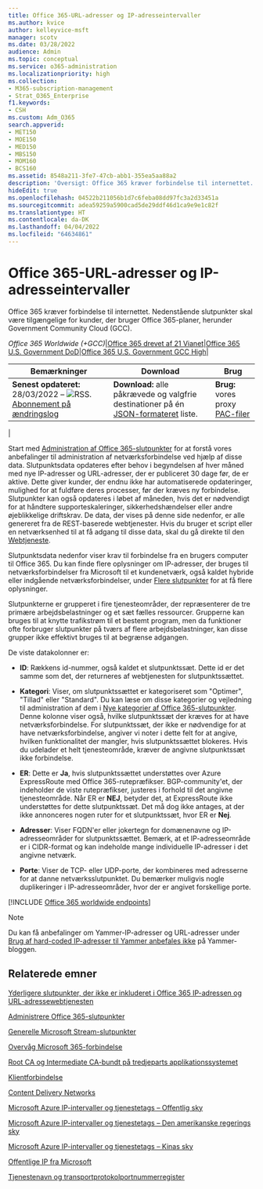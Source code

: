 ```yaml
---
title: Office 365-URL-adresser og IP-adresseintervaller
ms.author: kvice
author: kelleyvice-msft
manager: scotv
ms.date: 03/28/2022
audience: Admin
ms.topic: conceptual
ms.service: o365-administration
ms.localizationpriority: high
ms.collection:
- M365-subscription-management
- Strat_O365_Enterprise
f1.keywords:
- CSH
ms.custom: Adm_O365
search.appverid:
- MET150
- MOE150
- MED150
- MBS150
- MOM160
- BCS160
ms.assetid: 8548a211-3fe7-47cb-abb1-355ea5aa88a2
description: 'Oversigt: Office 365 kræver forbindelse til internettet. Nedenstående slutpunkter skal være tilgængelige for kunder, der bruger Office 365-planer, herunder Government Community Cloud (GCC).'
hideEdit: true
ms.openlocfilehash: 04522b211056b1d7c6feba08dd97fc3a2d33451a
ms.sourcegitcommit: adea59259a5900cad5de29ddf46d1ca9e9e1c82f
ms.translationtype: HT
ms.contentlocale: da-DK
ms.lasthandoff: 04/04/2022
ms.locfileid: "64634861"
---
```

# <a name="office-365-urls-and-ip-address-ranges"></a>Office 365-URL-adresser og IP-adresseintervaller

Office 365 kræver forbindelse til internettet. Nedenstående slutpunkter skal være tilgængelige for kunder, der bruger Office 365-planer, herunder Government Community Cloud (GCC).
  
*Office 365 Worldwide (+GCC)*\|[Office 365 drevet af 21 Vianet](urls-and-ip-address-ranges-21vianet.md)\|[Office 365 U.S. Government DoD](microsoft-365-u-s-government-dod-endpoints.md)\|[Office 365 U.S. Government GCC High](microsoft-365-u-s-government-gcc-high-endpoints.md)\|

|Bemærkninger|Download|Brug|
|---|---|---|
|**Senest opdateret:** 28/03/2022 – ![RSS.](../media/5dc6bb29-25db-4f44-9580-77c735492c4b.png) [Abonnement på ændringslog](https://endpoints.office.com/version/worldwide?allversions=true&format=rss&clientrequestid=b10c5ed1-bad1-445f-b386-b919946339a7)|**Download:** alle påkrævede og valgfrie destinationer på én [JSON-formateret](https://endpoints.office.com/endpoints/worldwide?clientrequestid=b10c5ed1-bad1-445f-b386-b919946339a7) liste.|**Brug:** vores proxy [PAC-filer](managing-office-365-endpoints.md#pacfiles)|
|

Start med [Administration af Office 365-slutpunkter](managing-office-365-endpoints.md) for at forstå vores anbefalinger til administration af netværksforbindelse ved hjælp af disse data. Slutpunktsdata opdateres efter behov i begyndelsen af hver måned med nye IP-adresser og URL-adresser, der er publiceret 30 dage før, de er aktive. Dette giver kunder, der endnu ikke har automatiserede opdateringer, mulighed for at fuldføre deres processer, før der kræves ny forbindelse. Slutpunkter kan også opdateres i løbet af måneden, hvis det er nødvendigt for at håndtere supporteskaleringer, sikkerhedshændelser eller andre øjeblikkelige driftskrav. De data, der vises på denne side nedenfor, er alle genereret fra de REST-baserede webtjenester. Hvis du bruger et script eller en netværksenhed til at få adgang til disse data, skal du gå direkte til den [Webtjeneste](microsoft-365-ip-web-service.md).

Slutpunktsdata nedenfor viser krav til forbindelse fra en brugers computer til Office 365. Du kan finde flere oplysninger om IP-adresser, der bruges til netværksforbindelser fra Microsoft til et kundenetværk, også kaldet hybride eller indgående netværksforbindelser, under [Flere slutpunkter](additional-office365-ip-addresses-and-urls.md) for at få flere oplysninger.

Slutpunkterne er grupperet i fire tjenesteområder, der repræsenterer de tre primære arbejdsbelastninger og et sæt fælles ressourcer. Grupperne kan bruges til at knytte trafikstrøm til et bestemt program, men da funktioner ofte forbruger slutpunkter på tværs af flere arbejdsbelastninger, kan disse grupper ikke effektivt bruges til at begrænse adgangen.

De viste datakolonner er:

- **ID**: Rækkens id-nummer, også kaldet et slutpunktssæt. Dette id er det samme som det, der returneres af webtjenesten for slutpunktssættet.

- **Kategori**: Viser, om slutpunktssættet er kategoriseret som "Optimer", "Tillad" eller "Standard". Du kan læse om disse kategorier og vejledning til administration af dem i [Nye kategorier af Office 365-slutpunkter](microsoft-365-network-connectivity-principles.md#new-office-365-endpoint-categories). Denne kolonne viser også, hvilke slutpunktssæt der kræves for at have netværksforbindelse. For slutpunktssæt, der ikke er nødvendige for at have netværksforbindelse, angiver vi noter i dette felt for at angive, hvilken funktionalitet der mangler, hvis slutpunktssættet blokeres. Hvis du udelader et helt tjenesteområde, kræver de angivne slutpunktssæt ikke forbindelse.

- **ER**: Dette er **Ja**, hvis slutpunktssættet understøttes over Azure ExpressRoute med Office 365-rutepræfikser. BGP-community'et, der indeholder de viste rutepræfikser, justeres i forhold til det angivne tjenesteområde. Når ER er **NEJ**, betyder det, at ExpressRoute ikke understøttes for dette slutpunktssæt. Det må dog ikke antages, at der ikke annonceres nogen ruter for et slutpunktssæt, hvor ER er **Nej**.

- **Adresser**: Viser FQDN'er eller jokertegn for domænenavne og IP-adresseområder for slutpunktssættet. Bemærk, at et IP-adresseområde er i CIDR-format og kan indeholde mange individuelle IP-adresser i det angivne netværk.

- **Porte**: Viser de TCP- eller UDP-porte, der kombineres med adresserne for at danne netværksslutpunktet. Du bemærker muligvis nogle duplikeringer i IP-adresseområder, hvor der er angivet forskellige porte.

[!INCLUDE [Office 365 worldwide endpoints](../includes/office-365-worldwide-endpoints.md)]

> [!NOTE]
> Du kan få anbefalinger om Yammer-IP-adresser og URL-adresser under [Brug af hard-coded IP-adresser til Yammer anbefales ikke](https://techcommunity.microsoft.com/t5/Yammer-Blog/Using-hard-coded-IP-addresses-for-Yammer-is-not-recommended/ba-p/276592) på Yammer-bloggen.

## <a name="related-topics"></a>Relaterede emner

[Yderligere slutpunkter, der ikke er inkluderet i Office 365 IP-adressen og URL-adressewebtjenesten](additional-office365-ip-addresses-and-urls.md)

[Administrere Office 365-slutpunkter](managing-office-365-endpoints.md)

[Generelle Microsoft Stream-slutpunkter](/stream/network-overview#general-microsoft-stream-endpoints)
  
[Overvåg Microsoft 365-forbindelse](./monitor-connectivity.md)

[Root CA og Intermediate CA-bundt på tredjeparts applikationssystemet](../compliance/encryption-office-365-certificate-chains.md)
  
[Klientforbindelse](https://support.office.com/article/client-connectivity-4232abcf-4ae5-43aa-bfa1-9a078a99c78b)
  
[Content Delivery Networks](https://support.office.com/article/content-delivery-networks-0140f704-6614-49bb-aa6c-89b75dcd7f1f)
  
[Microsoft Azure IP-intervaller og tjenestetags – Offentlig sky](https://www.microsoft.com/download/details.aspx?id=56519)

[Microsoft Azure IP-intervaller og tjenestetags – Den amerikanske regerings sky](https://www.microsoft.com/download/details.aspx?id=57063)

[Microsoft Azure IP-intervaller og tjenestetags – Kinas sky](https://www.microsoft.com/download/details.aspx?id=57062)
  
[Offentlige IP fra Microsoft](https://www.microsoft.com/download/details.aspx?id=53602)

[Tjenestenavn og transportprotokolportnummerregister](https://www.iana.org/assignments/service-names-port-numbers/service-names-port-numbers.xhtml)
